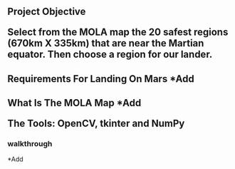 <h2>Project Objective</<h2>

  
Select from the MOLA map the 20 safest regions (670km X 335km) that are near the Martian equator. Then choose a region for our lander.

<h2>Requirements For Landing On Mars</<h2>
*Add

<h2>What Is The MOLA Map</<h2>
*Add

<b>The Tools:</b> OpenCV, tkinter and NumPy

<h3>walkthrough</h3>
*Add

